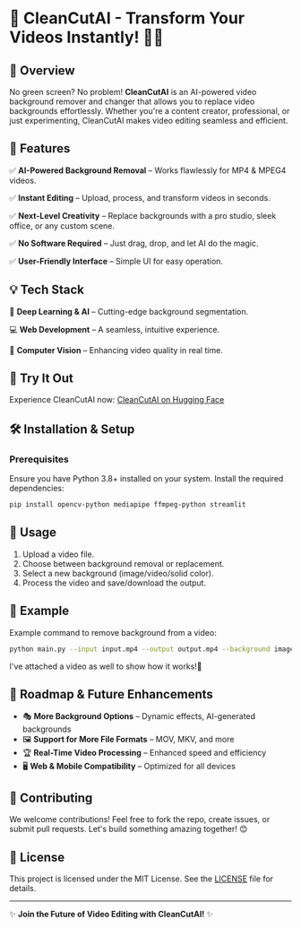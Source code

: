 # 🚀 CleanCutAI - Transform Your Videos Instantly! 🎥✨    
                         
## 📌 Overview   
No green screen? No problem! **CleanCutAI** is an AI-powered video background remover and changer that allows you to replace video backgrounds effortlessly. Whether you're a content creator, professional, or just experimenting, CleanCutAI makes video editing seamless and efficient. 

## 🎯 Features
✅ **AI-Powered Background Removal** – Works flawlessly for MP4 & MPEG4 videos.

✅ **Instant Editing** – Upload, process, and transform videos in seconds.

✅ **Next-Level Creativity** – Replace backgrounds with a pro studio, sleek office, or any custom scene.

✅ **No Software Required** – Just drag, drop, and let AI do the magic.

✅ **User-Friendly Interface** – Simple UI for easy operation. 
 
## 💡 Tech Stack
🚀 **Deep Learning & AI** – Cutting-edge background segmentation.

💻 **Web Development** – A seamless, intuitive experience.

🎨 **Computer Vision** – Enhancing video quality in real time.

## 🔗 Try It Out
Experience CleanCutAI now: [CleanCutAI on Hugging Face](https://huggingface.co/spaces/maithililok25/CleanCutAI)

## 🛠️ Installation & Setup
### Prerequisites
Ensure you have Python 3.8+ installed on your system. Install the required dependencies:
```bash
pip install opencv-python mediapipe ffmpeg-python streamlit
```


## 📸 Usage
1. Upload a video file.
2. Choose between background removal or replacement.
3. Select a new background (image/video/solid color).
4. Process the video and save/download the output.

## 📌 Example
Example command to remove background from a video:
```bash
python main.py --input input.mp4 --output output.mp4 --background image.jpg
```

I've attached a video as well to show how it works!🙌

## 🚀 Roadmap & Future Enhancements
- 🎭 **More Background Options** – Dynamic effects, AI-generated backgrounds
- 🖼️ **Support for More File Formats** – MOV, MKV, and more
- 🏆 **Real-Time Video Processing** – Enhanced speed and efficiency
- 🖥️ **Web & Mobile Compatibility** – Optimized for all devices

## 🤝 Contributing
We welcome contributions! Feel free to fork the repo, create issues, or submit pull requests. Let's build something amazing together! 😊

## 📜 License
This project is licensed under the MIT License. See the [LICENSE](LICENSE) file for details.

---
✨ **Join the Future of Video Editing with CleanCutAI!** ✨

